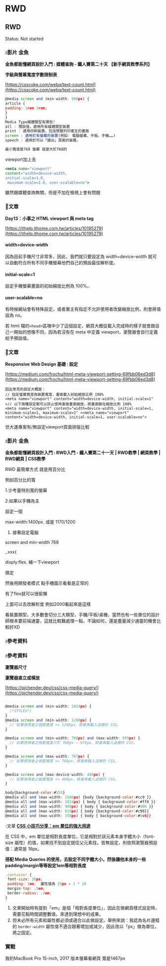 # RWD

## RWD

Status: Not started

### 💧影片 金魚

**金魚都能懂網頁設計入門 : 媒體查詢 - 鐵人賽第二十天 【新手網頁教學系列】**

**字級與螢幕寬度字數限制表**

[https://csscoke.com/webq/text-count.html](https://csscoke.com/webq/text-count.html)

```jsx
@media screen and (min-width: 900px) {
article {
padding: 1rem 3rem;
}
}
Media Type媒體類型有哪些?
all : 預設值，適用所有媒體類型裝置
print : 適用印刷裝置，包括預覽列印產生的畫面
screen : 適用於有螢幕的裝置(例如: 電腦螢幕、平板、手機……)
speech : 適用於可以「讀出」頁面的裝置。

最小寬度是768 螢幕 就是大於768的
```

viewport加上去

```jsx
<meta name="viewport" 
content="width=device-width, 
initial-scale=1.0,
 maximum-scale=1.0, user-scalable=no">

```

雖然跟媒體查詢無關，但是不加在檢視上會有問題

### 📑文章

**Day13：小事之 HTML viewport 與 meta tag**

[https://ithelp.ithome.com.tw/articles/10195279](https://ithelp.ithome.com.tw/articles/10195279)

#### **width=device-width**

因為目前手機尺寸非常多，因此，我們就只要設定為 width=device-width 就可以自動符合所有不同手機螢幕他們自己的預設最佳解析度。

#### **initial-scale=1**

設定手機螢幕畫面的初始縮放比例為 100%。

#### **user-scalable=no**

有時候網站會有特殊設定，或者業主有指定不允許使用者改變縮放比例，則會將值設為 no。

若 html 檔的`<head>`區塊中少了這個設定，網頁大概從載入完成時的樣子就會跟自己一開始的想像不同，因為若沒有在 meta 中定義 viewport，瀏覽器會自行定義給予預設值。

### 📑文章

**Responsive Web Design 基礎 : 設定**

[https://medium.com/frochu/html-meta-viewport-setting-69fbb06ed3d8](https://medium.com/frochu/html-meta-viewport-setting-69fbb06ed3d8)

```
因此常見的設定大概是：
// 指定螢幕寬度為裝置寬度，畫面載入初始縮放比例 100%
<meta name="viewport" content="width=device-width, initial-scale=1" >// 以下兩種設定都可以防止使用者做畫面縮放，將畫面鎖在縮放比例 100%
<meta name="viewport" content="width=device-width, initial-scale=1, minimum-scale=1, maximum-scale=1" ><meta name="viewport" content="width=device-width, initial-scale=1, user-scalable=no">
```

世大運專案有/無設定viewport頁面排版比較

### 💧影片 金魚

**金魚都能懂網頁設計入門 : RWD入門 - 鐵人賽第二十一天 | RWD教學 | 網頁教學 | RWD網頁 | CSS教學**

RWD 最簡單方式 就是用百分比

例如百分比的寬

1.少考量特別寬的螢幕

2.如果以手機為主

設定一個

max-width:1400px. 或是 1170/1200

1. 接著設定電腦

screen and min-width 768

,.xxx{

disply:flex. 補一下viewport

搞定

然後用開發者模式 點手機圖示看看是正常的

有了flex就可以很偷懶

上面可以去改解析度 例如2000看起來是這樣

看裝置類型，大多數會切分三大類型，手機/平板/桌機，當然也有一些單位的設計師根本要前端通靈，這就比較難處理一點，不論如何，還是盡量減少通靈的機會比較好XD

### 💧參考資料

### 💧參考資料

**瀏覽器尺寸**

**瀏覽器直立或橫放**

[https://pjchender.dev/css/css-media-query/](https://pjchender.dev/css/css-media-query/)

```jsx

@media screen and (min-width: 1024px) {
  /*STYLES*/
}
@media screen and (min-width: 1200px) {
  // 如果使用者之視窗寬度 >= 1200px，將會再載入這裡的 CSS。
}

@media screen and (min-width: 768px) and (max-width: 979px) {
  // 如果使用者之視窗寬度介於 768px ~ 979px，將會再載入這裡的 CSS。
}

@media screen and (max-width: 767px) {
  // 如果使用者之視窗寬度 <= 768px，將會再載入這裡的 CSS。
}

@media screen and (max-device-width: 480px) {
  // 如果使用者之裝置寬度 <= 480px，將會再載入這裡的 CSS。
}

body{background-color:#555}
@media all and (max-width: 1500px) {body {background-color:#cc9 }}
@media all and (max-width: 1024px) { body { background-color:#ff0 }}
@media all and (max-width: 900px) { body { background-color:#900 }}
@media all and (max-width: 610px) { body {background-color:#c90}}
@media all and (max-width: 350px) { body { background-color:#0c6}}
```

💧文章  [**CSS 小技巧分享：em 單位的強大用途**](https://medium.com/%E9%BA%A5%E5%85%8B%E7%9A%84%E5%8D%8A%E8%B7%AF%E5%87%BA%E5%AE%B6%E7%AD%86%E8%A8%98/css-%E5%B0%8F%E6%8A%80%E5%B7%A7%E5%88%86%E4%BA%AB-em-%E5%96%AE%E4%BD%8D%E7%9A%84%E5%BC%B7%E5%A4%A7%E7%94%A8%E9%80%94-457dc30a83b4)

在 CSS 中，em 單位是相對長度單位，它是相對於該元素本身字體大小（font-size 屬性）的值，如果找不到設定就往父元素找，皆無設定，則依照瀏覽器預設值：通常是 16px。

**搭配 Media Queries 的使用，去設定不同字體大小，然後讓他本身的一些padding/margin等等設定1em等相對長度**

```jsx
.container {
 font-size: 20px;
 padding: 1em;  屬性值為 20px = 1 * 20
 margin-top: .5em; 
 border-radius: .2em;
}
```

1. 文章開始時有提到「em」是個「相對長度單位」，因此在做網頁樣式設定時，需要花點時間調整數值，來達到理想中的成果。
2. 但未必所有元素和屬性都必須或適合以此做設定。舉例來說：我認為名片邊框的 `border-width` 屬性值不適合跟著增加或減少，因此改以「px」做為單位，將之固定。

### 實戰

我的MacBook Pro 15-inch, 2017 版本螢幕看網頁 寬是1467px
